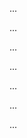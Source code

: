<panel type="danger" header=":trophy: Can explain different types of testing :star:" expandable expanded no-close>

<panel type="danger" header=":trophy: Can explain integration testing :star:" expandable>
  <include src="../../book/testing/testingTypes/integrationTesting/what/full.md" />
  <panel header=":dart: Evidence" expanded>

...

  </panel>
</panel>

<panel type="danger" header=":trophy: Can explain system testing :star:" expandable>
  <include src="../../book/testing/testingTypes/systemTesting/what/full.md" />
  <panel header=":dart: Evidence" expanded>

...

  </panel>
</panel>

<panel type="info" header=":trophy: Can explain the differences between system testing and acceptance testing :star::star::star:" expandable>
  <include src="../../book/testing/testingTypes/acceptanceTesting/acceptanceVsSystemTesting/full.md" />
  <panel header=":dart: Evidence" expanded>

...

  </panel>
</panel>

<panel type="info" header=":trophy: Can explain test case design for use case based testing :star::star::star:" expandable>
  <include src="../../book/testCaseDesign/more/testingUseCases/full.md" />
  <panel header=":dart: Evidence" expanded>

...

  </panel>
</panel>

<panel type="info" header=":trophy: Can explain automated GUI testing :star::star::star:" expandable>
  <include src="../../book/testing/testAutomation/testingGuis/full.md" />
  <panel header=":dart: Evidence" expanded>

...

  </panel>
</panel>

<panel type="info" header=":trophy: Can explain alpha and beta testing :star::star::star:" expandable>
  <include src="../../book/testing/testingTypes/alphaBetaTesting/what/full.md" />
  <panel header=":dart: Evidence" expanded>

...

  </panel>
</panel>

<panel type="danger" header=":trophy: Can explain acceptance testing :star:" expandable>
  <include src="../../book/testing/testingTypes/acceptanceTesting/what/full.md" />
  <panel header=":dart: Evidence" expanded>

...

  </panel>
</panel>

</panel>
